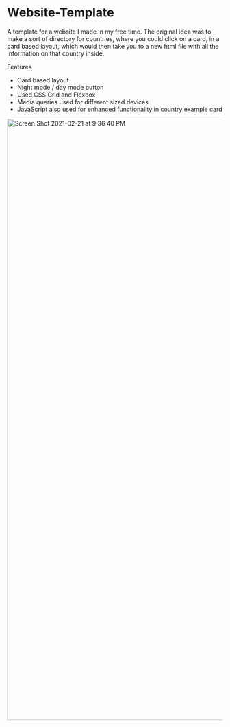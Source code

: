 # Website-Template
A template for a website I made in my free time. The original idea was to make a sort of directory for countries, where you could click on a card, in a card based layout, which would then take you to a new html file with all the information on that country inside.

Features
- Card based layout
- Night mode / day mode button
- Used CSS Grid and Flexbox
- Media queries used for different sized devices
- JavaScript also used for enhanced functionality in country example card

<img width="1403" alt="Screen Shot 2021-02-21 at 9 36 40 PM" src="https://user-images.githubusercontent.com/70407217/108650163-e9b30880-748c-11eb-88e5-ad3172a8f3b7.png">

